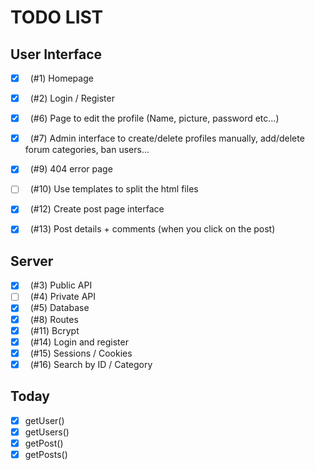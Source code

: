 # TODO LIST

## User Interface

- [x] &nbsp; (#1) Homepage
- [x] &nbsp; (#2) Login / Register
- [x] &nbsp; (#6) Page to edit the profile (Name, picture, password etc...)
- [x] &nbsp; (#7) Admin interface to create/delete profiles manually, 
  add/delete forum categories, ban users...
- [x] &nbsp; (#9) 404 error page
- [ ] &nbsp; (#10) Use templates to split the html files
- [x] &nbsp; (#12) Create post page interface
- [x] &nbsp; (#13) Post details + comments (when you click on the post)


## Server

- [x] &nbsp; (#3) Public API
- [ ] &nbsp; (#4) Private API
- [x] &nbsp; (#5) Database
- [x] &nbsp; (#8) Routes
- [x] &nbsp; (#11) Bcrypt
- [x] &nbsp; (#14) Login and register
- [x] &nbsp; (#15) Sessions / Cookies
- [x] &nbsp; (#16) Search by ID / Category

## Today
- [x] getUser()
- [x] getUsers()
- [x] getPost()
- [x] getPosts()
